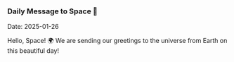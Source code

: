 ### Daily Message to Space 🌌
Date: 2025-01-26

Hello, Space! 🌍 We are sending our greetings to the universe from Earth on this beautiful day!
